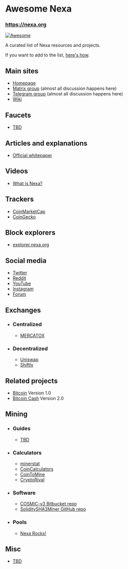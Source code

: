 # Awesome Nexa

### https://nexa.org

[![Awesome](https://awesome.re/badge.svg)](https://awesome.re)

A curated list of Nexa resources and projects.

If you want to add to the list, [here's how](CONTRIBUTING.md).

## Main sites
- [Homepage](https://nexa.org/)
- [Matrix group](https://matrix.to/#/#nexacoin:matrix.org) (almost all discussion happens here)
- [Telegram group](https://discord.gg/JGEqqmS) (almost all discussion happens here)
- [Wiki](https://nexa.wiki/)

## Faucets
- [TBD]()

## Articles and explanations
- [Official whitepaper]()

## Videos
- [What is Nexa?]()

## Trackers
- [CoinMarketCap]()
- [CoinGecko]()

## Block explorers
- [explorer.nexa.org](https://explorer.nexa.org/)

## Social media
- [Twitter](https://twitter.com/nexamoney)
- [Reddit](https://www.reddit.com/r/Nexa/)
- [YouTube](https://www.youtube.com/channel/UCH03nTnxs3TLmbSHtm54B1g)
- [Instagram](https://www.instagram.com/nexacoin/)
- [Forum]()

## Exchanges
- ### Centralized
    - [MERCATOX]()
- ### Decentralized
    - [Uniswap]()
    - [Shiftly](https://shiftly.finance/)

## Related projects
- [Bitcoin](https://bitcoin.org) Version 1.0
- [Bitcoin Cash](https://bitcoincash.org) Version 2.0

## Mining
- ### Guides
    - [TBD]()
- ### Calculators
    - [minerstat](https://minerstat.com/coin/)
    - [CoinCalculators](https://www.coincalculators.io/)
    - [CoinToMine](https://cointomine.today/calculator/)
    - [CryptoRival](https://cryptorival.com/calcs/)
- ### Software
    - [COSMiC-v3 Bitbucket repo](https://bitbucket.org/LieutenantTofu/cosmic-v3/src/master/)
    - [SoliditySHA3Miner GitHub repo](https://github.com/lwYeo/SoliditySHA3Miner)
- ### Pools
    - [Nexa Rocks!](https://nexa.rocks/)

## Misc
- [TBD]()
